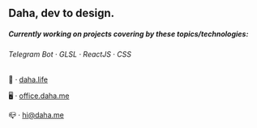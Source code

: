 ## Daha, dev to design.

##### Currently working on projects covering by these topics/technologies:

###### Telegram Bot · GLSL · ReactJS · CSS

🌊️ · [daha.life](https://daha.life)

🖥️ · [office.daha.me](https://office.daha.me)

📪️ · hi@daha.me
